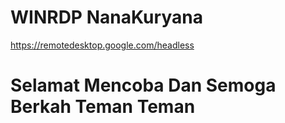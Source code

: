 # WINRDP NanaKuryana

https://remotedesktop.google.com/headless
 
# Selamat Mencoba Dan Semoga Berkah Teman Teman
